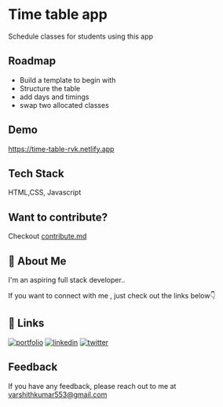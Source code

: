 # Time table app

Schedule classes for students using this app

## Roadmap

- Build a template to begin with
- Structure the table
- add days and timings
- swap two allocated classes

## Demo

https://time-table-rvk.netlify.app

## Tech Stack

HTML,CSS, Javascript

## Want to contribute?

Checkout  [contribute.md](https://github.com/codefromrvk/time-table-app/blob/main/contribute.md)



## 🚀 About Me
I'm an aspiring full stack developer..

If you want to connect with me , just check out the links below👇

  
## 🔗 Links
[![portfolio](https://img.shields.io/badge/my_portfolio-000?style=for-the-badge&logo=ko-fi&logoColor=white)](https://varshithkumar.netlify.app)
[![linkedin](https://img.shields.io/badge/linkedin-0A66C2?style=for-the-badge&logo=linkedin&logoColor=white)](https://www.linkedin.com/in/varshith-kumar-a430a91a5/)
[![twitter](https://img.shields.io/badge/twitter-1DA1F2?style=for-the-badge&logo=twitter&logoColor=white)](https://twitter.com/0xrvk)

  
## Feedback

If you have any feedback, please reach out to me at varshithkumar553@gmail.com

  

